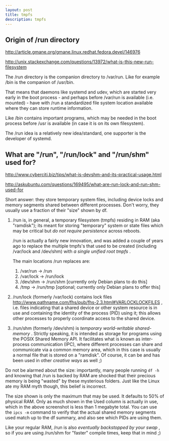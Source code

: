 ```yaml
---
layout: post
title: tmpfs
description: tmpfs
---
```


Origin of /run directory
------------------------

<http://article.gmane.org/gmane.linux.redhat.fedora.devel/146976>

<http://unix.stackexchange.com/questions/13972/what-is-this-new-run-filesystem>

The /run directory is the companion directory to /var/run. Like for example /bin is the companion of /usr/bin.

That means that daemons like systemd and udev, which are started very early in the boot process - and perhaps before /var/run is available (i.e. mounted) - have with /run a standardized file system location available where they can store runtime information.

Like /bin contains important programs, which may be needed in the boot process before /usr is available (in case it is on its own filesystem).

The /run idea is a relatively new idea/standard, one supporter is the developer of systemd.

What are "/run", "/run/lock" and "/run/shm" used for?
-----------------------------------------------------

<http://www.cyberciti.biz/tips/what-is-devshm-and-its-practical-usage.html>

<http://askubuntu.com/questions/169495/what-are-run-lock-and-run-shm-used-for>

Short answer: they store temporary system files, including device locks and memory segments shared between different processes. Don't worry, they usually use a fraction of their "size" shown by df.

1.  /run is, in general, a temporary filesystem (tmpfs) residing in RAM (aka "ramdisk"); its meant for storing "temporary" system or state files which may be critical but *do not require persistence* across reboots.

    /run is actually a fairly new innovation, and was added a couple of years ago to replace the multiple tmpfs's that used to be created (including /var/lock and /dev/shm) with *a single unified root tmpfs* .

    The main locations /run replaces are:
    1.  /var/run → /run
    2.  /var/lock → /run/lock
    3.  /dev/shm → /run/shm [currently only Debian plans to do this]
    4.  /tmp → /run/tmp [optional; currently only Debian plans to offer this] 

2.  /run/lock (formerly /var/lock) contains lock files <http://www.pathname.com/fhs/pub/fhs-2.3.html#VARLOCKLOCKFILES> , i.e. files indicating that a shared device or other system resource is in use and containing the identity of the process (PID) using it; this allows other processes to properly coordinate access to the shared device.

3.  /run/shm (formerly /dev/shm) is *temporary world-writable shared-memory* . Strictly speaking, it is intended as storage for programs using the POSIX Shared Memory API. It facilitates what is known as inter-process communication (IPC), where different processes can share and communicate via a common memory area, which in this case is usually a normal file that is stored on a "ramdisk". Of course, it can be and has been used in other *creative ways* as well ;)

Do not be alarmed about the size: importantly, many people running `df -h` and knowing that /run is backed by RAM are shocked that their precious memory is being "wasted" by these mysterious folders. Just like the Linux ate my RAM myth though, this belief is incorrect.

The size shown is only the maximum that may be used. It defaults to 50% of physical RAM. Only as much shown in the Used column is actually in use, which in the above screenshot is less than 1 megabyte total. You can use the `ipcs -m` command to verify that the actual shared memory segments used match up to the df summary, and also see which PIDs are using them.

Like your regular RAM, /run is also *eventually backstopped by your swap* , so if you are using /run/shm for "faster" compile times, keep that in mind ;)

